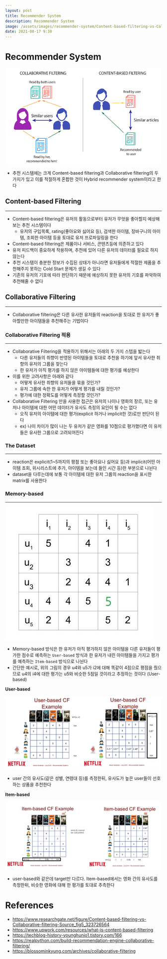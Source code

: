 ```yaml
---
layout: post
title: Recommender System
description: Recommender System
image: /assets/images/recommender-system/Content-based-filtering-vs-Collaborative-filtering-Source.png
date: 2021-08-17 9:30
---
```


# Recommender System

![recommender-system](/assets/images/recommender-system/Content-based-filtering-vs-Collaborative-filtering-Source.png)

- 추천 시스템에는 크게 Content-based filtering과 Collaborative filtering의 두 가지가 있고 이를 적절하게 혼합한 것이 Hybrid recommender system이라고 한다

## Content-based Filtering

---

- Content-based filtering은 유저의 활동으로부터 유저가 무엇을 좋아할지 예상해보는 추천 시스템이다
  - 유저의 구입목록, rating(좋아요와 싫어요 등), 검색한 아이템, 장바구니의 아이템, 조회한 아이템 등을 토대로 유저 프로파일링을 한다
- Content-based filtering은 제품이나 서비스, 콘텐츠등에 의존하고 있다
- 유저 피드백이 중요하게 작용하며, 추천에 있어 다른 유저의 데이터를 필요로 하지 않는다
- 추천 시스템이 충분한 정보가 수집된 상태가 아니라면 유저들에게 적절한 제품을 추천해주지 못하는 Cold Start 문제가 생길 수 있다
- 기존의 유저의 기호에 따라 판단하기 때문에 예상하지 못한 유저의 기호를 파악하여 추천해줄 수 없다

## Collaborative Filtering

---

- Collaborative filtering은 다른 유사한 유저들의 reaction을 토대로 한 유저가 좋아할만한 아이템들을 추천해주는 기법이다

### Collaborative Filtering 적용

---

- Collaborative Filtering을 적용하기 위해서는 아래의 두 가지 스텝을 밟는다
  - 다른 유저들의 취향이 반영된 아이템들을 토대로 추천을 하기에 앞서 유사한 취향의 유저의 그룹을 찾는다
  - 한 유저가 아직 평가를 하지 않은 아이템들에 대한 평가를 예상한다
- 이를 위한 고려사항은 아래와 같다
  - 어떻게 유사한 취향의 유저들을 묶을 것인가?
  - 유저 그룹에 속한 한 유저가 어떻게 평가를 내릴 것인가?
  - 평가에 대한 정확도를 어떻게 측정할 것인가?
- Collaborative Filtering 만을 사용한 접근은 유저의 나이나 영화의 장르, 또는 유저나 아이템에 대한 어떤 데이터가 유사도 측정의 요인이 될 수는 없다
  - 오직 유저의 아이템에 대한 평가(explicit 하거나 implicit한 것)로만 판단이 된다
  - ex) 나이 차이가 많이 나는 두 유저가 같은 영화를 10점으로 평가했다면 이 유저들은 유사한 그룹으로 고려되어진다

### The Dataset

---

- reaction은 explicit(1~5까지의 평점 또는 좋아요나 싫어요 등)과 implicit(어떤 아이템 조회, 위시리스트에 추가, 아이템을 보는데 들인 시간 등)한 부분으로 나뉜다
- dataset을 다루는데에 보통 각 아이템에 대한 유저 그룹의 reaction을 표시한 matrix를 사용한다

### Memory-based

---

![](/assets/images/recommender-system/rating-matrix.jpg)

- Memory-based 방식은 한 유저가 아직 평가하지 않은 아이템을 다른 유저들이 평가한 점수로 예측하는 `User-based` 방식과 한 유저가 내린 아이템들을 가지고 평가를 예측하는 `Item-based` 방식으로 나뉜다
- 간단한 예시로, 위의 그림의 경우 u4와 u5가 i2에 대해 똑같이 4점으로 평점을 줬으므로 u4의 i4에 대한 평가는 u5와 비슷한 5점일 것이라고 추정하는 것이다 (User-based)

**User-based**

![](/assets/images/recommender-system/user-based.png)

- user 간의 유사도(같은 성별, 연령대 등)를 측정한뒤, 유사도가 높은 user들이 선호하는 상품을 추천한다

**Item-based**

![](/assets/images/recommender-system/item-based.png)

- user-based와 같은데 target만 다르다. Item-based에서는 영화 간의 유사도를 측정한뒤, 비슷한 영화에 대해 한 평가를 토대로 추측한다

# References

- https://www.researchgate.net/figure/Content-based-filtering-vs-Collaborative-filtering-Source_fig5_323726564
- https://www.upwork.com/resources/what-is-content-based-filtering
- https://techblog-history-younghunjo1.tistory.com/166
- https://realpython.com/build-recommendation-engine-collaborative-filtering/
- https://blossominkyung.com/archives/collaborative-filtering

